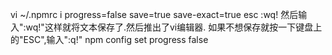 vi ~/.npmrc
i
progress=false
save=true
save-exact=true
esc
:wq!
然后输入":wq!"这样就将文本保存了.然后推出了vi编辑器.
如果不想保存就按一下键盘上的"ESC",输入":q!"
npm config set progress false
